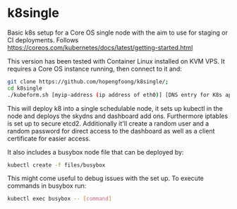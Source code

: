 # k8single

Basic k8s setup for a Core OS single node with the aim to use for staging or CI deployments. Follows https://coreos.com/kubernetes/docs/latest/getting-started.html

This version has been tested with Container Linux installed on KVM VPS. It requires a Core OS instance running, then connect to it and:

```bash
git clone https://github.com/hopengfoong/k8single/; 
cd k8single
./kubeform.sh [myip-address (ip address of eth0)] [DNS entry for K8s apiserver (optional)]
```

This will deploy k8 into a single schedulable node, it sets up kubectl in the node and deploys the skydns and dashboard add ons. Furthermore iptables is set up to secure etcd2.
Additionally it'll create a random user and a random password for direct access to the dashboard as well as a client certificate for easier access.

It also includes a busybox node file that can be deployed by:
```bash
kubectl create -f files/busybox
```

This might come useful to debug issues with the set up. To execute commands in busybox run:
```bash
kubectl exec busybox -- [command]
```
